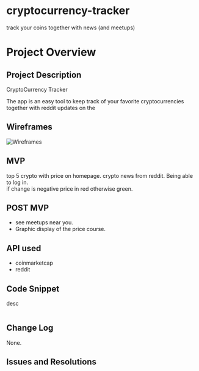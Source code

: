 # cryptocurrency-tracker
track your coins together with news (and meetups)

# Project Overview


## Project Description
CryptoCurrency Tracker

The app is an easy tool to keep track of your favorite cryptocurrencies together with reddit updates on the


## Wireframes

![Wireframes](images/IMG_0217.JPG?raw=true "Wireframes")



## MVP

top 5 crypto with price on homepage.
crypto news from reddit.
Being able to log in.   
if change is negative price in red otherwise green.

## POST MVP

- see meetups near you.
- Graphic display of the price course.



## API used

 - coinmarketcap
 - reddit

## Code Snippet
desc
```

```



## Change Log
 None.

## Issues and Resolutions
